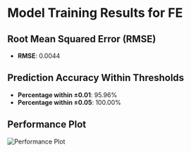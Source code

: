 # Model Training Results for FE

## Root Mean Squared Error (RMSE)
- **RMSE**: 0.0044

## Prediction Accuracy Within Thresholds
- **Percentage within ±0.01**: 95.96%
- **Percentage within ±0.05**: 100.00%

## Performance Plot
![Performance Plot](../imgs/FE.png)
